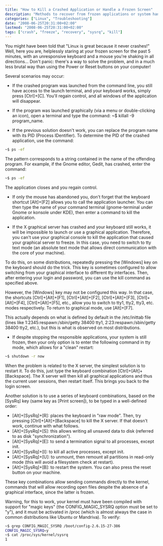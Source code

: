 ```yaml
---
title: "How to Kill a Crashed Application or Handle a Frozen Screen"
description: "Methods to recover from frozen applications or system hangs in Linux without resorting to hard resets"
categories: ["Linux", "Troubleshooting"]
date: "2008-06-25T20:31:00+02:00"
lastmod: "2008-06-25T20:31:00+02:00"
tags: ["crash", "freeze", "recovery", "sysrq", "kill"]
---
```


You might have been told that "Linux is great because it never crashes!" Well, here you are, helplessly staring at your frozen screen for the past 5 minutes, with an unresponsive keyboard and a mouse you're shaking in all directions... Don't panic: there's a way to solve the problem, and in a much less brutal way than using the Power or Reset buttons on your computer!

Several scenarios may occur:

* If the crashed program was launched from the command line, you still have access to the launch terminal, and your keyboard works, simply press [Ctrl]+[C]. You'll regain control, and all windows of the application will disappear.

* If the program was launched graphically (via a menu or double-clicking an icon), open a terminal and type the command: ~$ killall -9 program_name.

* If the previous solution doesn't work, you can replace the program name with its PID (Process IDentifier). To determine the PID of the crashed application, use the command:

```bash
~$ ps -ef 
```

The pattern corresponds to a string contained in the name of the offending program. For example, if the Gnome editor, Gedit, has crashed, enter the command:

```bash
~$ ps -ef 
```

The application closes and you regain control.

* If only the mouse has abandoned you, don't forget that the keyboard shortcut [Alt]+[F2] allows you to call the application launcher. You can then type the name of your command terminal (gnome-terminal under Gnome or konsole under KDE), then enter a command to kill the application.

* If the X graphical server has crashed and your keyboard still works, it will be impossible to launch or use a graphical application. Therefore, you can't use your graphical console to kill the application that caused your graphical server to freeze. In this case, you need to switch to tty text mode (an absolute text mode that allows direct communication with the core of your machine).

To do this, on some distributions, repeatedly pressing the [Windows] key on the keyboard should do the trick. This key is sometimes configured to allow switching from your graphical interface to different tty interfaces. Then, after entering your login and password, you can use the kill command as specified above.

However, the [Windows] key may not be configured this way. In that case, the shortcuts [Ctrl]+[Alt]+[F1], [Ctrl]+[Alt]+[F2], [Ctrl]+[Alt]+[F3], [Ctrl]+[Alt]+[F4], [Ctrl]+[Alt]+[F5], etc., allow you to switch to tty1, tty2, tty3, etc. modes respectively. To return to graphical mode, use [Alt]+[F7].

This actually depends on what is defined by default in the /etc/inittab file (lines like 1:2345:respawn:/sbin/getty 38400 tty1, 2:23:respawn:/sbin/getty 38400 tty2, etc.), but this is what is observed on most distributions.

* If despite stopping the responsible applications, your system is still frozen, then your only option is to enter the following command in tty mode, which allows for a "clean" restart:

```bash
~$ shutdown -r now
```

When the problem is related to the X server, the simplest solution is to restart it. To do this, just type the keyboard combination [Ctrl]+[Alt]+[Backspace]. The X server will then kill all graphical applications and thus the current user sessions, then restart itself. This brings you back to the login screen.

Another solution is to use a series of keyboard combinations, based on the [SysRq] key (same key as [Print screen]), to be typed in a well-defined order:

* [Alt]+[SysRq]+[R]: places the keyboard in "raw mode". Then, try pressing [Ctrl]+[Alt]+[Backspace] to kill the X server. If that doesn't work, continue with what follows.
* [Alt]+[SysRq]+[S]: this allows writing all unsaved data to disk (referred to as disk "synchronization").
* [Alt]+[SysRq]+[E]: to send a termination signal to all processes, except init.
* [Alt]+[SysRq]+[I]: to kill all active processes, except init.
* [Alt]+[SysRq]+[U]: to unmount, then remount all partitions in read-only mode (this will avoid a filesystem check at restart).
* [Alt]+[SysRq]+[B]: to restart the system. You can also press the reset button on your machine.

These key combinations allow sending commands directly to the kernel, commands that will allow recording open files despite the absence of a graphical interface, since the latter is frozen.

Warning, for this to work, your kernel must have been compiled with support for "magic keys" (the CONFIG_MAGIC_SYSRQ option must be set to "y"), and it must be activated in /proc (which is almost always the case in common distributions like Ubuntu or Mandriva). To verify:

```bash
~$ grep CONFIG_MAGIC_SYSRQ /boot/config-2.6.15-27-386
CONFIG_MAGIC_SYSRQ=y
~$ cat /proc/sys/kernel/sysrq
1
```
